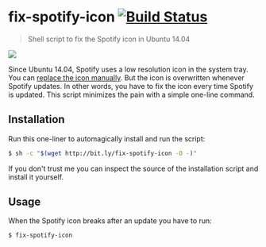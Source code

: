 # fix-spotify-icon [![Build Status](https://travis-ci.org/faviouz/fix-spotify-icon.svg?branch=master)](https://travis-ci.org/faviouz/fix-spotify-icon)

> Shell script to fix the Spotify icon in Ubuntu 14.04

![](http://i.imgur.com/14iOPw7.png)

Since Ubuntu 14.04, Spotify uses a low resolution icon in the system tray. You can [replace the icon manually](http://askubuntu.com/questions/449392/how-to-fix-fuzzy-spotify-icon-in-the-icon-tray). But the icon is overwritten whenever Spotify updates. In other words, you have to fix the icon every time Spotify is updated. This script minimizes the pain with a simple one-line command.

## Installation

Run this one-liner to automagically install and run the script:

```bash
$ sh -c "$(wget http://bit.ly/fix-spotify-icon -O -)"
```

If you don't trust me you can inspect the source of the installation script and install it yourself.

## Usage

When the Spotify icon breaks after an update you have to run:

```bash
$ fix-spotify-icon
```
